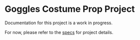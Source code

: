 # Goggles Costume Prop Project
Documentation for this project is a work in progress.

For now, please refer to the [specs](specs.yaml) for project details.
